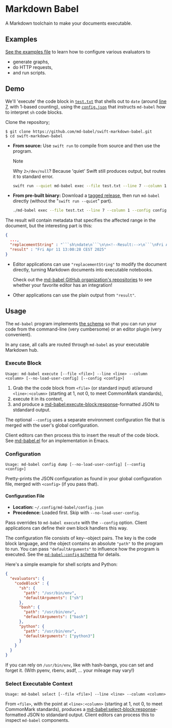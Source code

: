 # Markdown Babel

A Markdown toolchain to make your documents executable.

## Examples

[See the examples file](Examples.md) to learn how to configure various evaluators to 

- generate graphs, 
- do HTTP requests, 
- and run scripts.

## Demo

We'll 'execute' the code block in [`test.txt`](test.txt) that shells out to `date` (around [line 7](https://github.com/md-babel/swift-markdown-babel/blob/main/test.txt#L6), with 1-based counting), using the [`config.json`](config.json) that instructs `md-babel` how to interpret `sh` code blocks.

Clone the repository; 

    $ git clone https://github.com/md-babel/swift-markdown-babel.git
    $ cd swift-markdown-babel

-   **From source:** Use `swift run` to compile from source and then use the program.

    > [!NOTE]  
    > Why `2>/dev/null`? Because 'quiet' Swift still produces output, but routes it to standard error.

    ```sh
    swift run --quiet md-babel exec --file test.txt --line 7 --column 1 --config config.json  2>/dev/null
    ```

-   **From pre-built binary:** Download a [tagged release](https://github.com/md-babel/swift-markdown-babel/releases), then run `md-babel` directly (without the "`swift run --quiet`" part).

    ```sh
    ./md-babel exec --file test.txt --line 7 --column 1 --config config.json
    ```

The result will contain metadata that specifies the affected range in the document, but the interesting part is this:

```json
{
  ...,
  "replacementString" : "```sh\ndate\n```\n\n<!--Result:-->\n```\nFri Apr 11 13:00:28 CEST 2025```",
  "result" : "Fri Apr 11 13:00:28 CEST 2025"
}
```

-   Editor applications can use `"replacementString"` to modify the document directly, turning Markdown documents into executable notebooks.

    Check out the [md-babel GitHub organization's repositories](https://github.com/md-babel) to see whether your favorite editor has an integration!

-   Other applications can use the plain output from `"result"`.


## Usage

The `md-babel` program implements [the schema](https://github.com/md-babel/md-babel-schema) so that you can run your code from the command-line (very cumbersome) or an editor plugin (very convenient).

In any case, all calls are routed through `md-babel` as your executable Markdown hub.


### Execute Block

    Usage: md-babel execute [--file <file>] --line <line> --column <column> [--no-load-user-config] [--config <config>]

1. Grab the the code block from `<file>` (or standard input) at/around `<line>:<column>` (starting at 1, not 0, to meet CommonMark standards), 
2. execute it in its context,
3. and produce a [md-babel:execute-block:response][execute-block-schema]-formatted JSON to stdandard output.

The optional `--config` uses a separate environment configuration file that is merged with the user's global configuration.

Client editors can then process this to insert the result of the code block. 
See [md-babel.el][] for an implementation in Emacs.

[execute-block-schema]: https://github.com/md-babel/md-babel-schema/tree/main/execute-block
[md-babel.el]: https://github.com/md-babel/md-babel.el

### Configuration

    Usage: md-babel config dump [--no-load-user-config] [--config <config>]

Pretty-prints the JSON configuration as found in your global configuration file, merged with `<config>` (if you pass that).

#### Configuration File

- **Location:** `~/.config/md-babel/config.json`
- **Precedence:** Loaded first. Skip with `--no-load-user-config`.

Pass overrides to `md-babel execute` with the `--config` option.
Client applications can define their own block handlers this way.

The configuration file consists of key--object pairs.
The key is the code block language, and the object contains an absolute `"path"` to the program to run.
You can pass `"defaultArguments"` to influence how the program is executed.
See the [`md-babel:config` schema][config-schema] for details.

Here's a simple example for shell scripts and Python:

```json
{
  "evaluators": {
    "codeBlock" : {
      "sh": {
        "path": "/usr/bin/env",
        "defaultArguments": ["sh"]
      },
      "bash": {
        "path": "/usr/bin/env",
        "defaultArguments": ["bash"]
      },
      "python": {
        "path": "/usr/bin/env",
        "defaultArguments": ["python3"]
      }
    }
  }
}
```

If you can rely on `/usr/bin/env`, like with hash-bangs, you can set and forget it. 
(With pyenv, rbenv, asdf, ... your mileage may vary!)

[config-schema]: https://github.com/md-babel/md-babel-schema/tree/main/config


### Select Executable Context

    Usage: md-babel select [--file <file>] --line <line> --column <column>

From `<file>`, with the point at `<line>:<column>` (starting at 1, not 0, to meet CommonMark standards), produces a [md-babel:select-block:response][select-block-schema]-formatted JSON to stdandard output. 
Client editors can process this to inspect `md-babel` components.

[select-block-schema]: https://github.com/md-babel/md-babel-schema/tree/main/select-block

